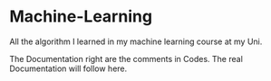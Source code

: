 # Machine-Learning
All the algorithm I learned in my machine learning course at my Uni.

The Documentation right are the comments in Codes.
The real Documentation will follow here.
